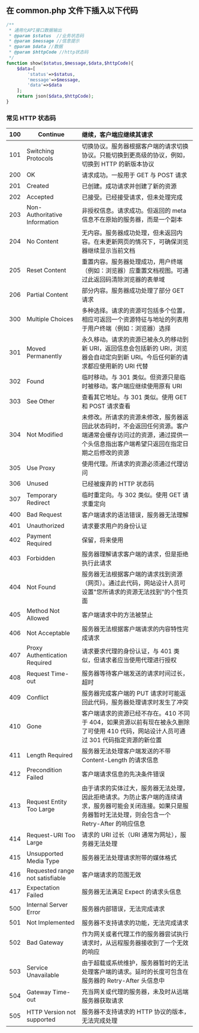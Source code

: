 ## 在 common.php 文件下插入以下代码

```php
/**
 * 通用化API接口数据输出
 * @param $status  //业务状态码
 * @param $message //信息提示
 * @param $data //数据
 * @param $httpCode //http状态码
 */
function show($status,$message,$data,$httpCode){
    $data=[
        'status'=>$status,
        'message'=>$message,
        'data'=>$data
    ];
    return json($data,$httpCode);
}
```

### 常见 HTTP 状态码

| 100 | Continue                        | 继续，客户端应继续其请求                                                                                                                                                                                                             |
| --- | ------------------------------- | :----------------------------------------------------------------------------------------------------------------------------------------------------------------------------------------------------------------------------------------------- |
| 101 | Switching Protocols             | 切换协议。服务器根据客户端的请求切换协议。只能切换到更高级的协议，例如，切换到 HTTP 的新版本协议                                                                                                    |
| 200 | OK                              | 请求成功。一般用于 GET 与 POST 请求                                                                                                                                                                                                  |
| 201 | Created                         | 已创建。成功请求并创建了新的资源                                                                                                                                                                                                 |
| 202 | Accepted                        | 已接受。已经接受请求，但未处理完成                                                                                                                                                                                              |
| 203 | Non-Authoritative Information   | 非授权信息。请求成功。但返回的 meta 信息不在原始的服务器，而是一个副本                                                                                                                                           |
| 204 | No Content                      | 无内容。服务器成功处理，但未返回内容。在未更新网页的情况下，可确保浏览器继续显示当前文档                                                                                                             |
| 205 | Reset Content                   | 重置内容。服务器处理成功，用户终端（例如：浏览器）应重置文档视图。可通过此返回码清除浏览器的表单域                                                                                              |
| 206 | Partial Content                 | 部分内容。服务器成功处理了部分 GET 请求                                                                                                                                                                                         |
| 300 | Multiple Choices                | 多种选择。请求的资源可包括多个位置，相应可返回一个资源特征与地址的列表用于用户终端（例如：浏览器）选择                                                                                        |
| 301 | Moved Permanently               | 永久移动。请求的资源已被永久的移动到新 URI，返回信息会包括新的 URI，浏览器会自动定向到新 URI。今后任何新的请求都应使用新的 URI 代替                                                     |
| 302 | Found                           | 临时移动。与 301 类似。但资源只是临时被移动。客户端应继续使用原有 URI                                                                                                                                              |
| 303 | See Other                       | 查看其它地址。与 301 类似。使用 GET 和 POST 请求查看                                                                                                                                                                           |
| 304 | Not Modified                    | 未修改。所请求的资源未修改，服务器返回此状态码时，不会返回任何资源。客户端通常会缓存访问过的资源，通过提供一个头信息指出客户端希望只返回在指定日期之后修改的资源 |
| 305 | Use Proxy                       | 使用代理。所请求的资源必须通过代理访问                                                                                                                                                                                        |
| 306 | Unused                          | 已经被废弃的 HTTP 状态码                                                                                                                                                                                                                |
| 307 | Temporary Redirect              | 临时重定向。与 302 类似。使用 GET 请求重定向                                                                                                                                                                                    |
| 400 | Bad Request                     | 客户端请求的语法错误，服务器无法理解                                                                                                                                                                                           |
| 401 | Unauthorized                    | 请求要求用户的身份认证                                                                                                                                                                                                                |
| 402 | Payment Required                | 保留，将来使用                                                                                                                                                                                                                            |
| 403 | Forbidden                       | 服务器理解请求客户端的请求，但是拒绝执行此请求                                                                                                                                                                            |
| 404 | Not Found                       | 服务器无法根据客户端的请求找到资源（网页）。通过此代码，网站设计人员可设置"您所请求的资源无法找到"的个性页面                                                                                |
| 405 | Method Not Allowed              | 客户端请求中的方法被禁止                                                                                                                                                                                                             |
| 406 | Not Acceptable                  | 服务器无法根据客户端请求的内容特性完成请求                                                                                                                                                                                  |
| 407 | Proxy Authentication Required   | 请求要求代理的身份认证，与 401 类似，但请求者应当使用代理进行授权                                                                                                                                                  |
| 408 | Request Time-out                | 服务器等待客户端发送的请求时间过长，超时                                                                                                                                                                                     |
| 409 | Conflict                        | 服务器完成客户端的 PUT 请求时可能返回此代码，服务器处理请求时发生了冲突                                                                                                                                         |
| 410 | Gone                            | 客户端请求的资源已经不存在。410 不同于 404，如果资源以前有现在被永久删除了可使用 410 代码，网站设计人员可通过 301 代码指定资源的新位置                                                 |
| 411 | Length Required                 | 服务器无法处理客户端发送的不带 Content-Length 的请求信息                                                                                                                                                                     |
| 412 | Precondition Failed             | 客户端请求信息的先决条件错误                                                                                                                                                                                                       |
| 413 | Request Entity Too Large        | 由于请求的实体过大，服务器无法处理，因此拒绝请求。为防止客户端的连续请求，服务器可能会关闭连接。如果只是服务器暂时无法处理，则会包含一个 Retry-After 的响应信息         |
| 414 | Request-URI Too Large           | 请求的 URI 过长（URI 通常为网址），服务器无法处理                                                                                                                                                                            |
| 415 | Unsupported Media Type          | 服务器无法处理请求附带的媒体格式                                                                                                                                                                                                 |
| 416 | Requested range not satisfiable | 客户端请求的范围无效                                                                                                                                                                                                                   |
| 417 | Expectation Failed              | 服务器无法满足 Expect 的请求头信息                                                                                                                                                                                                  |
| 500 | Internal Server Error           | 服务器内部错误，无法完成请求                                                                                                                                                                                                       |
| 501 | Not Implemented                 | 服务器不支持请求的功能，无法完成请求                                                                                                                                                                                           |
| 502 | Bad Gateway                     | 作为网关或者代理工作的服务器尝试执行请求时，从远程服务器接收到了一个无效的响应                                                                                                                            |
| 503 | Service Unavailable             | 由于超载或系统维护，服务器暂时的无法处理客户端的请求。延时的长度可包含在服务器的 Retry-After 头信息中                                                                                                |
| 504 | Gateway Time-out                | 充当网关或代理的服务器，未及时从远端服务器获取请求                                                                                                                                                                      |
| 505 | HTTP Version not supported      | 服务器不支持请求的 HTTP 协议的版本，无法完成处理                                                                                                                                                                            |
